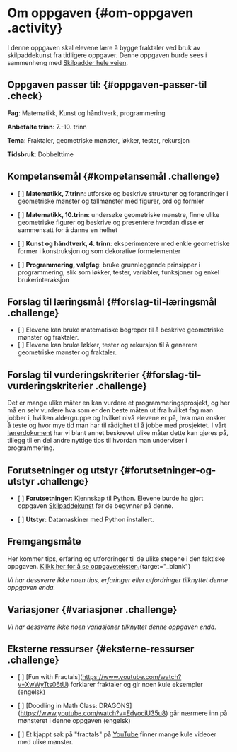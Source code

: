 # Om oppgaven {#om-oppgaven .activity}

I denne oppgaven skal elevene lære å bygge fraktaler ved bruk av
skilpaddekunst fra tidligere oppgaver. Denne oppgaven burde sees i
sammenheng med [Skilpadder hele
veien](../skilpadder_hele_veien/skilpadder_hele_veien.html).

## Oppgaven passer til: {#oppgaven-passer-til .check}

**Fag**: Matematikk, Kunst og håndtverk, programmering

**Anbefalte trinn**: 7.-10. trinn

**Tema**: Fraktaler, geometriske mønster, løkker, tester, rekursjon

**Tidsbruk**: Dobbelttime

## Kompetansemål {#kompetansemål .challenge}

-   \[ \] **Matematikk, 7.trinn**: utforske og beskrive strukturer og
    forandringer i geometriske mønster og tallmønster med figurer, ord
    og formler

-   \[ \] **Matematikk, 10.trinn**: undersøke geometriske mønstre, finne
    ulike geometriske figurer og beskrive og presentere hvordan disse er
    sammensatt for å danne en helhet

-   \[ \] **Kunst og håndtverk, 4. trinn**: eksperimentere med enkle
    geometriske former i konstruksjon og som dekorative formelementer

-   \[ \] **Programmering, valgfag**: bruke grunnleggende prinsipper i
    programmering, slik som løkker, tester, variabler, funksjoner og
    enkel brukerinteraksjon

## Forslag til læringsmål {#forslag-til-læringsmål .challenge}

-   \[ \] Elevene kan bruke matematiske begreper til å beskrive
    geometriske mønster og fraktaler.
-   \[ \] Elevene kan bruke løkker, tester og rekursjon til å generere
    geometriske mønster og fraktaler.

## Forslag til vurderingskriterier {#forslag-til-vurderingskriterier .challenge}

Det er mange ulike måter en kan vurdere et programmeringsprosjekt, og
her må en selv vurdere hva som er den beste måten ut ifra hvilket fag
man jobber i, hvilken aldergruppe og hvilket nivå elevene er på, hva man
ønsker å teste og hvor mye tid man har til rådighet til å jobbe med
prosjektet. I vårt
[lærerdokument](../../pages/hvordan_bruke_lærerveiledning.html) har vi
blant annet beskrevet ulike måter dette kan gjøres på, tillegg til en
del andre nyttige tips til hvordan man underviser i programmering.

## Forutsetninger og utstyr {#forutsetninger-og-utstyr .challenge}

-   \[ \] **Forutsetninger**: Kjennskap til Python. Elevene burde ha
    gjort oppgaven
    [Skilpaddekunst](../skilpaddekunst/skilpaddekunst.html) før de
    begynner på denne.

-   \[ \] **Utstyr**: Datamaskiner med Python installert.

## Fremgangsmåte

Her kommer tips, erfaring og utfordringer til de ulike stegene i den
faktiske oppgaven. [Klikk her for å se
oppgaveteksten.](../skilpaddefraktaler/skilpaddefraktaler.html){target="_blank"}

*Vi har dessverre ikke noen tips, erfaringer eller utfordringer
tilknyttet denne oppgaven enda.*

## Variasjoner {#variasjoner .challenge}

*Vi har dessverre ikke noen variasjoner tilknyttet denne oppgaven enda.*

## Eksterne ressurser {#eksterne-ressurser .challenge}

-   \[ \] \[Fun with
    Fractals\](https://www.youtube.com/watch?v=XwWyTts06tU) forklarer
    fraktaler og gir noen kule eksempler (engelsk)

-   \[ \] \[Doodling in Math Class:
    DRAGONS\](https://www.youtube.com/watch?v=EdyociU35u8) går nærmere
    inn på mønsteret i denne oppgaven (engelsk)

-   \[ \] Et kjappt søk på "fractals" på
    [YouTube](https://www.youtube.com/results?search_query=fractals)
    finner mange kule videoer med ulike mønster.


